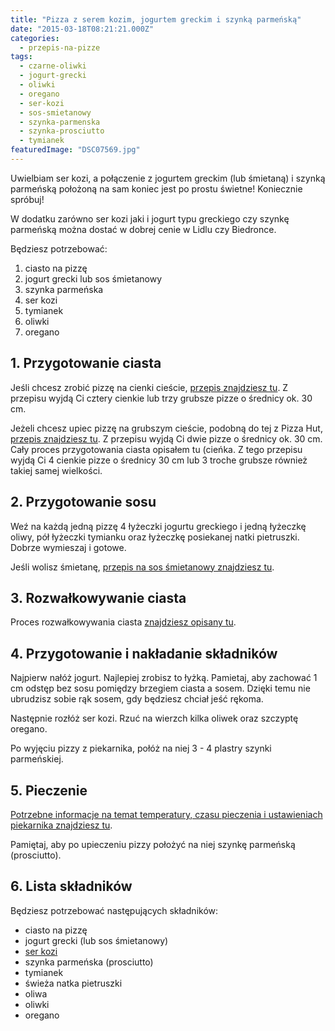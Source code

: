 ```yaml
---
title: "Pizza z serem kozim, jogurtem greckim i szynką parmeńską"
date: "2015-03-18T08:21:21.000Z"
categories: 
  - przepis-na-pizze
tags: 
  - czarne-oliwki
  - jogurt-grecki
  - oliwki
  - oregano
  - ser-kozi
  - sos-smietanowy
  - szynka-parmenska
  - szynka-prosciutto
  - tymianek
featuredImage: "DSC07569.jpg"
---
```


Uwielbiam ser kozi, a połączenie z jogurtem greckim (lub śmietaną) i szynką parmeńską położoną na sam koniec jest po prostu świetne! Koniecznie spróbuj!

W dodatku zarówno ser kozi jaki i jogurt typu greckiego czy szynkę parmeńską można dostać w dobrej cenie w Lidlu czy Biedronce.

Będziesz potrzebować:

1. ciasto na pizzę
2. jogurt grecki lub sos śmietanowy
3. szynka parmeńska
4. ser kozi
5. tymianek
6. oliwki
7. oregano

## 1\. Przygotowanie ciasta

Jeśli chcesz zrobić pizzę na cienki cieście, <a title="Przepisy na pizzę" href="/przepisy-na-pizze/">przepis znajdziesz tu</a>. Z przepisu wyjdą Ci cztery cienkie lub trzy grubsze pizze o średnicy ok. 30 cm.

Jeżeli chcesz upiec pizzę na grubszym cieście, podobną do tej z Pizza Hut, <a title="Jeszcze lepszy przepis na pizzę jak z Pizza Hut…" href="/jeszcze-lepszy-przepis-na-pizze-jak-z-pizza-hut/">przepis znajdziesz tu</a>. Z przepisu wyjdą Ci dwie pizze o średnicy ok. 30 cm. Cały proces przygotowania ciasta opisałem tu (cieńka. Z tego przepisu wyjdą Ci 4 cienkie pizze o średnicy 30 cm lub 3 troche grubsze również takiej samej wielkości.

## 2\. Przygotowanie sosu

Weź na każdą jedną pizzę 4 łyżeczki jogurtu greckiego i jedną łyżeczkę oliwy, pół łyżeczki tymianku oraz łyżeczkę posiekanej natki pietruszki. Dobrze wymieszaj i gotowe.

Jeśli wolisz śmietanę, <a title="Sos śmietanowy" href="/sos-smietanowy/">przepis na sos śmietanowy znajdziesz tu</a>.

## 3\. Rozwałkowywanie ciasta

Proces rozwałkowywania ciasta <a title="Jak wałkować ciasto do pizzy?" href="/jak-walkowac-ciasto-pizzy/">znajdziesz opisany tu</a>.

## 4\. Przygotowanie i nakładanie składników

Najpierw nałóż jogurt. Najlepiej zrobisz to łyżką. Pamietaj, aby zachować 1 cm odstęp bez sosu pomiędzy brzegiem ciasta a sosem. Dzięki temu nie ubrudzisz sobie rąk sosem, gdy będziesz chciał jeść rękoma.

Następnie rozłóż ser kozi. Rzuć na wierzch kilka oliwek oraz szczyptę oregano.

Po wyjęciu pizzy z piekarnika, połóż na niej 3 - 4 plastry szynki parmeńskiej.

## 5\. Pieczenie

<a title="Jak ustawić piekarnik do pieczenia pizzy?" href="/jak-ustawic-piekarnik-pieczenia-pizzy/">Potrzebne informacje na temat temperatury, czasu pieczenia i ustawieniach piekarnika znajdziesz tu</a>.

Pamiętaj, aby po upieczeniu pizzy położyć na niej szynkę parmeńską (prosciutto).

## 6\. Lista składników

Będziesz potrzebować następujących składników:

- ciasto na pizzę
- jogurt grecki (lub sos śmietanowy)
- <a title="Jaki ser wybrać do pizzy?" href="/jaki-ser-wybrac-do-pizzy/">ser kozi</a>
- szynka parmeńska (prosciutto)
- tymianek
- świeża natka pietruszki
- oliwa
- oliwki
- oregano
